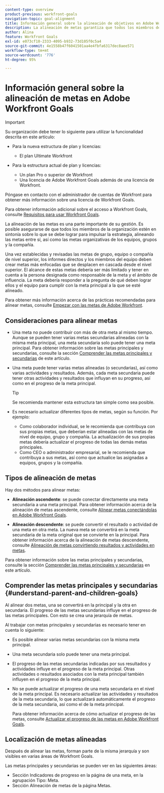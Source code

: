 ```yaml
---
content-type: overview
product-previous: workfront-goals
navigation-topic: goal-alignment
title: Información general sobre la alineación de objetivos en Adobe Workfront Goals
description: La alineación de metas garantiza que todos los miembros de la organización permanezcan en sintonía sobre lo que se deba lograr alineando las metas entre sí, así como las metas organizativas de los equipos, grupos y la compañía.
author: Alina
feature: Workfront Goals
exl-id: e073cf10-2333-4095-b932-73d105f0c5a4
source-git-commit: 4e1558b47f6041501aa4e4fbfa6317dec8aee571
workflow-type: tm+mt
source-wordcount: '776'
ht-degree: 95%

---
```


# Información general sobre la alineación de metas en Adobe Workfront Goals

<!--Audited P&P only: 4/2025-->

>[!IMPORTANT]
>
>Su organización debe tener lo siguiente para utilizar la funcionalidad descrita en este artículo:
>
>* Para la nueva estructura de plan y licencias:
>
>   * El plan Ultimate Workfront
>    
>* Para la estructura actual de plan y licencias:
>
>   * Un plan Pro o superior de Workfront
>   * Una licencia de Adobe Workfront Goals además de una licencia de Workfront.
>
>Póngase en contacto con el administrador de cuentas de Workfront para obtener más información sobre una licencia de Workfront Goals.
> 
>Para obtener información adicional sobre el acceso a Workfront Goals, consulte [Requisitos para usar Workfront Goals](/help/quicksilver/workfront-goals/goal-management/access-needed-for-wf-goals.md).


La alineación de las metas es una parte importante de su gestión. Es posible asegurarse de que todos los miembros de la organización estén en sintonía sobre lo que se debe lograr para impulsar la estrategia, alineando las metas entre sí, así como las metas organizativas de los equipos, grupos y la compañía.

Una vez establecidas y revisadas las metas de grupo, equipo o compañía de nivel superior, los informes directos y los miembros del equipo deben crear metas más enfocadas que se desplacen en cascada desde el nivel superior. El alcance de estas metas debería ser más limitado y tener en cuenta a la persona designada como responsable de la meta y el ámbito de influencia. La meta debería responder a la pregunta de qué deben lograr ellos y el equipo para cumplir con la meta principal a la que se esté alineado.

Para obtener más información acerca de las prácticas recomendadas para alinear metas, consulte [Empezar con las metas de Adobe Workfront](../../workfront-goals/goal-management/getting-started-with-wf-goals.md).

## Consideraciones para alinear metas

* Una meta no puede contribuir con más de otra meta al mismo tiempo. Aunque se pueden tener varias metas secundarias alineadas con la misma meta principal, una meta secundaria solo puede tener una meta principal. Para obtener información sobre las metas principales y secundarias, consulte la sección [Comprender las metas principales y secundarias](#understand-parent-and-children-goals) de este artículo.
* Una meta puede tener varias metas alineadas (o secundarias), así como varias actividades y resultados. Además, cada meta secundaria puede tener otras actividades y resultados que influyan en su progreso, así como en el progreso de la meta principal.

  >[!TIP]
  >
  >Se recomienda mantener esta estructura tan simple como sea posible.

* Es necesario actualizar diferentes tipos de metas, según su función. Por ejemplo:

   * Como colaborador individual, se le recomienda que contribuya con sus propias metas, que deberían estar alineadas con las metas de nivel de equipo, grupo y compañía. La actualización de sus propias metas debería actualizar el progreso de todas las demás metas principales.
   * Como CEO o administrador empresarial, se le recomienda que contribuya a sus metas, así como que actualice las asignadas a equipos, grupos y la compañía.

## Tipos de alineación de metas

Hay dos métodos para alinear metas:

* **Alineación ascendente**: se puede conectar directamente una meta secundaria a una meta principal. Para obtener información acerca de la alineación de metas ascendente, consulte [Alinear metas conectándolas en Adobe Workfront Goals](../../workfront-goals/goal-alignment/align-goals-by-connecting-them.md).

* **Alineación descendente**: se puede convertir el resultado o actividad de una meta en otra meta. La nueva meta se convertirá en la meta secundaria de la meta original que se convierte en la principal. Para obtener información acerca de la alineación de metas descendente, consulte [Alineación de metas convirtiendo resultados y actividades en metas](../../workfront-goals/goal-alignment/align-goals-by-converting-results-activities.md).

Para obtener información sobre las metas principales y secundarias, consulte la sección [Comprender las metas principales y secundarias](#understand-parent-and-children-goals) en este artículo.

## Comprender las metas principales y secundarias {#understand-parent-and-children-goals}

Al alinear dos metas, una se convertirá en la principal y la otra en secundaria. El progreso de las metas secundarias influye en el progreso de las metas principales. Con esto se crea una jerarquía de metas.

Al trabajar con metas principales y secundarias es necesario tener en cuenta lo siguiente:

* Es posible alinear varias metas secundarias con la misma meta principal.
* Una meta secundaria solo puede tener una meta principal.
* El progreso de las metas secundarias indicadas por sus resultados y actividades influye en el progreso de la meta principal. Otras actividades o resultados asociados con la meta principal también influyen en el progreso de la meta principal.
* No se puede actualizar el progreso de una meta secundaria en el nivel de la meta principal. Es necesario actualizar las actividades y resultados de la meta secundaria, lo que actualizará automáticamente el progreso de la meta secundaria, así como el de la meta principal.

  Para obtener información acerca de cómo actualizar el progreso de las metas, consulte [Actualizar el progreso de las metas en Adobe Workfront Goals](../../workfront-goals/goal-review-and-workfront-goals-sections/check-in-goals.md).

## Localización de metas alineadas

Después de alinear las metas, forman parte de la misma jerarquía y son visibles en varias áreas de Workfront Goals.

<!--
* In the Production enviroment, you can view children and parent goals in the following areas:

    * The Goal Details panel
    * Goal List
    * Goal Alignment section
    * Check-in section
    * Pulse section
    * You can view all the parent goals of a goal in the Goal Hierarchy field of a Project or Goal report.
-->
Las metas principales y secundarias se pueden ver en las siguientes áreas:

* Sección Indicadores de progreso en la página de una meta, en la agrupación Tipo: Meta.
* Sección Alineación de metas de la página Metas.




